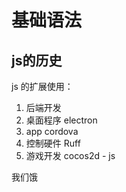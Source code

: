 # 基础语法

## js的历史

js 的扩展使用：

1. 后端开发
1. 桌面程序 electron
1. app cordova
1. 控制硬件 Ruff
1. 游戏开发 cocos2d - js

 我们饿